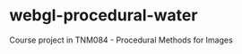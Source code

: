 webgl-procedural-water
======================

Course project in TNM084 - Procedural Methods for Images
